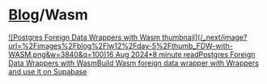 # [Blog](/blog)/Wasm

[![Postgres Foreign Data Wrappers with Wasm
thumbnail](/_next/image?url=%2Fimages%2Fblog%2Flw12%2Fday-5%2Fthumb_FDW-with-
WASM.png&w=3840&q=100)16 Aug 2024•8 minute readPostgres Foreign Data Wrappers
with WasmBuild Wasm foreign data wrapper with Wrappers and use it on
Supabase](/blog/postgres-foreign-data-wrappers-with-wasm)


